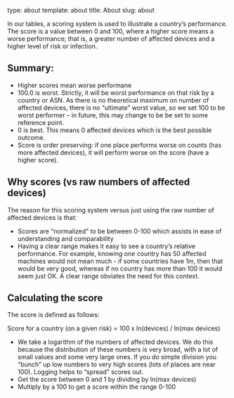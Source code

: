type: about
template: about
title:  About
slug: about

In our tables, a scoring system is used to illustrate a country’s performance. The score is a value between 0 and 100, where a higher score means a worse performance; that is, a greater number of affected devices and a higher level of risk or infection.

## Summary:

* Higher scores mean worse performane
* 100.0 is worst. Strictly, it will be worst performance on that risk by a country or ASN. As there is no theoretical maximum on number of affected devices, there is no “ultimate” worst value, so we set 100 to be worst performer – in future, this may change to be be set to some reference point.
* 0 is best. This means 0 affected devices which is the best possible outcome.
* Score is order preserving: if one place performs worse on counts (has more affected devices), it will perform worse on the score (have a higher score).

## Why scores (vs raw numbers of affected devices)

The reason for this scoring system versus just using the raw number of affected devices is that:

* Scores are "normalized" to be between 0-100 which assists in ease of understanding and comparability
 * Having a clear range makes it easy to see a country’s relative performance. For example, knowing one country has 50 affected machines would not mean much - if some countries have 1m, then that would be very good, whereas if no country has more than 100 it would seem just OK. A clear range obviates the need for this context.

## Calculating the score

The score is defined as follows:

Score for a country (on a given risk) = 100 x ln(devices) / ln(max devices)

* We take a logarithm of the numbers of affected devices. We do this because the distribution of these numbers is very broad, with a lot of small values and some very large ones. If you do simple division you “bunch” up low numbers to very high scores (lots of places are near 100). Logging helps to “spread” scores out.
* Get the score between 0 and 1 by dividing by ln(max devices)
* Multiply by a 100 to get a score within the range 0-100

